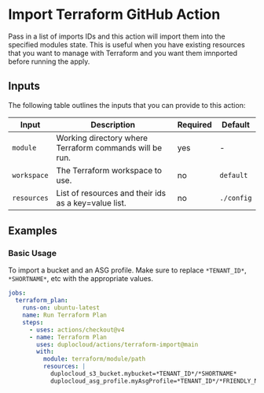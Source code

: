 # Import Terraform GitHub Action

Pass in a list of imports IDs and this action will import them into the specified modules state. This is useful when you have existing resources that you want to manage with Terraform and you want them imnported before running the apply. 

## Inputs

The following table outlines the inputs that you can provide to this action:

| Input | Description | Required | Default |
| --- | --- | --- | --- |
| `module` | Working directory where Terraform commands will be run. | yes | - |
| `workspace` | The Terraform workspace to use. | no | `default` |
| `resources` | List of resources and their ids as a key=value list. | no | `./config` |

## Examples

### Basic Usage

To import a bucket and an ASG profile. Make sure to replace `*TENANT_ID*`, `*SHORTNAME*`, etc with the appropriate values. 

```yaml
jobs:
  terraform_plan:
    runs-on: ubuntu-latest
    name: Run Terraform Plan
    steps:
      - uses: actions/checkout@v4
      - name: Terraform Plan
        uses: duplocloud/actions/terraform-import@main
        with:
          module: terraform/module/path
          resources: |
            duplocloud_s3_bucket.mybucket=*TENANT_ID*/*SHORTNAME*
            duplocloud_asg_profile.myAsgProfile=*TENANT_ID*/*FRIENDLY_NAME*
```
